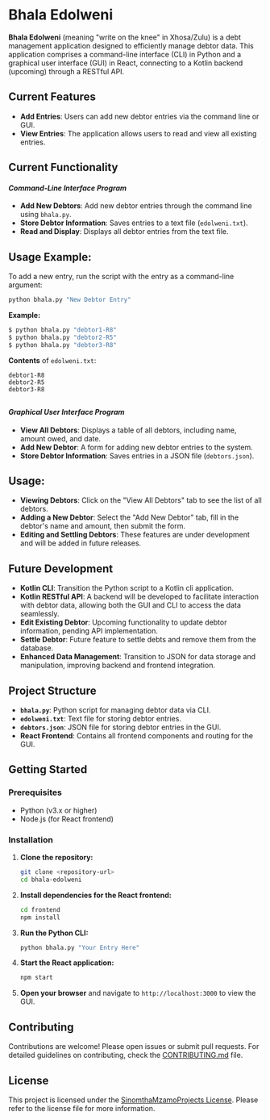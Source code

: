 # Bhala Edolweni

**Bhala Edolweni** (meaning "write on the knee" in Xhosa/Zulu) is a debt management application designed to efficiently manage debtor data. This application comprises a command-line interface (CLI) in Python and a graphical user interface (GUI) in React, connecting to a Kotlin backend (upcoming) through a RESTful API.

## Current Features

- **Add Entries**: Users can add new debtor entries via the command line or GUI.
- **View Entries**: The application allows users to read and view all existing entries.

## Current Functionality

#### _Command-Line Interface Program_

- **Add New Debtors**: Add new debtor entries through the command line using `bhala.py`.
- **Store Debtor Information**: Saves entries to a text file (`edolweni.txt`).
- **Read and Display**: Displays all debtor entries from the text file.

## Usage Example:

To add a new entry, run the script with the entry as a command-line argument:

```bash
python bhala.py "New Debtor Entry"
```

**Example:**
```bash
$ python bhala.py "debtor1-R8"
$ python bhala.py "debtor2-R5"
$ python bhala.py "debtor3-R8"
```

**Contents** of `edolweni.txt`:
```
debtor1-R8
debtor2-R5
debtor3-R8
```
##
#### _Graphical User Interface Program_

- **View All Debtors**: Displays a table of all debtors, including name, amount owed, and date.
- **Add New Debtor**: A form for adding new debtor entries to the system.
- **Store Debtor Information**: Saves entries in a JSON file (`debtors.json`).

## Usage:

- **Viewing Debtors**: Click on the "View All Debtors" tab to see the list of all debtors.
- **Adding a New Debtor**: Select the "Add New Debtor" tab, fill in the debtor's name and amount, then submit the form.
- **Editing and Settling Debtors**: These features are under development and will be added in future releases.

## Future Development

- **Kotlin CLI**: Transition the Python script to a Kotlin cli application.
- **Kotlin RESTful API**: A backend will be developed to facilitate interaction with debtor data, allowing both the GUI and CLI to access the data seamlessly.
- **Edit Existing Debtor**: Upcoming functionality to update debtor information, pending API implementation.
- **Settle Debtor**: Future feature to settle debts and remove them from the database.
- **Enhanced Data Management**: Transition to JSON for data storage and manipulation, improving backend and frontend integration.

## Project Structure

- **`bhala.py`**: Python script for managing debtor data via CLI.
- **`edolweni.txt`**: Text file for storing debtor entries.
- **`debtors.json`**: JSON file for storing debtor entries in the GUI.
- **React Frontend**: Contains all frontend components and routing for the GUI.

## Getting Started

### Prerequisites

- Python (v3.x or higher)
- Node.js (for React frontend)

### Installation

1. **Clone the repository:**
   ```bash
   git clone <repository-url>
   cd bhala-edolweni
   ```

2. **Install dependencies for the React frontend:**
   ```bash
   cd frontend
   npm install
   ```

3. **Run the Python CLI:**
   ```bash
   python bhala.py "Your Entry Here"
   ```

4. **Start the React application:**
   ```bash
   npm start
   ```

5. **Open your browser** and navigate to `http://localhost:3000` to view the GUI.

## Contributing

Contributions are welcome! Please open issues or submit pull requests. For detailed guidelines on contributing, check the [CONTRIBUTING.md](CONTRIBUTING.md) file.

## License

This project is licensed under the [SinomthaMzamoProjects License](LICENSE). Please refer to the license file for more information.
